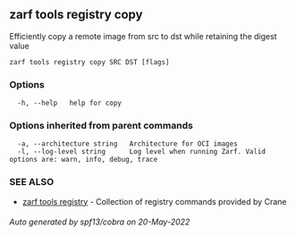 ## zarf tools registry copy

Efficiently copy a remote image from src to dst while retaining the digest value

```
zarf tools registry copy SRC DST [flags]
```

### Options

```
  -h, --help   help for copy
```

### Options inherited from parent commands

```
  -a, --architecture string   Architecture for OCI images
  -l, --log-level string      Log level when running Zarf. Valid options are: warn, info, debug, trace
```

### SEE ALSO

* [zarf tools registry](zarf_tools_registry.md)	 - Collection of registry commands provided by Crane

###### Auto generated by spf13/cobra on 20-May-2022
